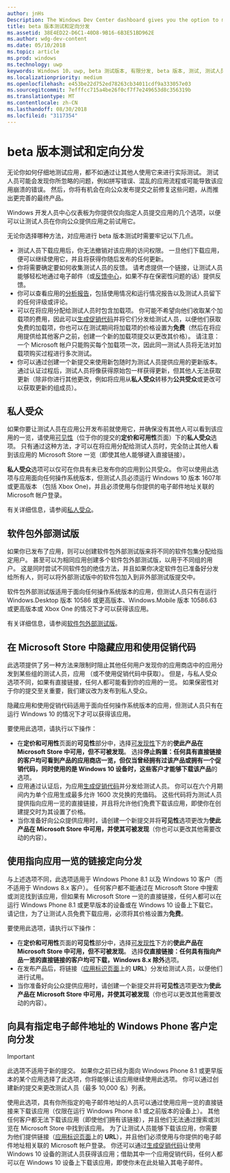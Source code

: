 ```yaml
---
author: jnHs
Description: The Windows Dev Center dashboard gives you the option to make your app available only to specified people so that you can have testers try it out before you offer it to the public.
title: beta 版本测试和定向分发
ms.assetid: 38E4ED22-D6C1-40D8-9B16-6B3E51BD962E
ms.author: wdg-dev-content
ms.date: 05/10/2018
ms.topic: article
ms.prod: windows
ms.technology: uwp
keywords: Windows 10，uwp, beta 测试版本, 有限分发, beta 版本, 测试, 测试人员
ms.localizationpriority: medium
ms.openlocfilehash: e453be22d752ed78263cb34011cdf9a333057e03
ms.sourcegitcommit: 7efffcc715a4be26f0cf7f7e249653d8c356319b
ms.translationtype: MT
ms.contentlocale: zh-CN
ms.lasthandoff: 08/30/2018
ms.locfileid: "3117354"
---
```

# <a name="beta-testing-and-targeted-distribution"></a>beta 版本测试和定向分发

无论你如何仔细地测试应用，都不如通过让其他人使用它来进行实际测试。 测试人员可能会发现你所忽略的问题，例如拼写错误、混乱的应用流程或可能导致该应用崩溃的错误。 然后，你将有机会在向公众发布提交之前修复这些问题，从而推出更完善的最终产品。 

Windows 开发人员中心仪表板为你提供仅向指定人员提交应用的几个选项，以便可以让测试人员在你向公众提供应用之前试用它。 

无论你选择哪种方法，对应用进行 beta 版本测试时需要牢记以下几点。

- 测试人员下载应用后，你无法撤销对该应用的访问权限。 一旦他们下载应用，便可以继续使用它，并且将获得你随后发布的任何更新。
- 你将需要确定要如何收集测试人员的反馈。 请考虑提供一个链接，让测试人员能够轻松地通过电子邮件（或[反馈中心](../monetize/launch-feedback-hub-from-your-app.md)，如果不存在保密性问题的话）提供反馈。 
- 你可以查看应用的[分析报告](analytics.md)，包括使用情况和运行情况报告以及测试人员留下的任何评级或评论。
- 可以在将应用分配给测试人员时包含加载项。 你可能不希望向他们收取某个加载项的费用，因此可以[生成促销代码](generate-promotional-codes.md)并将它们分发给测试人员，以便他们获取免费的加载项，你也可以在测试期间将加载项的价格设置为**免费**（然后在将应用提供给其他客户之前，创建一个新的加载项提交以更改其价格）。 请注意：一个 Microsoft 帐户只能购买每个加载项一次，因此同一测试人员将无法对加载项购买过程进行多次测试。 
- 你可以通过创建一个新提交来使用新包随时为测试人员提供应用的更新版本。 通过认证过程后，测试人员将像获得原始包一样获得更新，但其他人无法获取更新（除非你进行其他更改，例如将应用从**私人受众**转移为**公共受众**或更改可以获取更新的组成员）。

## <a name="private-audience"></a>私人受众

如果你要让测试人员在应用公开发布前就使用它，并确保没有其他人可以看到该应用的一览，请使用[可见性](choose-visibility-options.md)（位于你的提交的**定价和可用性**页面）下的**私人受众**选项。 只有通过这种方法，才可以在将应用分配给测试人员时，完全防止其他人看到该应用的 Microsoft Store 一览（即使其他人能够键入直接链接）。 

**私人受众**选项可以仅可在你具有未已发布你的应用到公共受众。 你可以使用此选项与应用面向任何操作系统版本，但测试人员必须运行 Windows 10 版本 1607年或更高版本 （包括 Xbox One)，并且必须使用与你提供的电子邮件地址关联的 Microsoft 帐户登录。

有关详细信息，请参阅[私人受众](choose-visibility-options.md#audience)。


## <a name="package-flights"></a>软件包外部测试版

如果你已发布了应用，则可以创建软件包外部测试版来将不同的软件包集分配给指定用户。 甚至可以为相同应用创建多个软件包外部测试版，以用于不同组的用户。 这是同时尝试不同软件包的绝佳方法，并且如果你决定软件包已准备好分发给所有人，则可以将外部测试版中的软件包加入到非外部测试版提交中。

软件包外部测试版适用于面向任何操作系统版本的应用，但测试人员只有在运行 Windows.Desktop 版本 10586 或更高版本、Windows.Mobile 版本 10586.63 或更高版本或 Xbox One 的情况下才可以获得该应用。

有关详细信息，请参阅[软件包外部测试版](package-flights.md)。


<span id="hide" />

## <a name="hiding-the-app-in-the-store-and-using-promotional-codes"></a>在 Microsoft Store 中隐藏应用和使用促销代码

此选项提供了另一种方法来限制时阻止其他任何用户发现你的应用商店中的应用分发到某些组的测试人员，应用 （或不使用促销代码中获取）。 但是，与私人受众选项不同，如果有直接链接，任何人都可能看到你的应用的一览。 如果保密性对于你的提交至关重要，我们建议改为发布到私人受众。

隐藏应用和使用促销代码适用于面向任何操作系统版本的应用，但测试人员只有在运行 Windows 10 的情况下才可以获得该应用。

要使用此选项，请执行以下操作：

- 在**定价和可用性**页面的**可见性**部分中，选择[可发现性](choose-visibility-options.md#discoverability)下方的**使此产品在 Microsoft Store 中可用，但不可被发现**。 选择**停止购置：任何具有直接链接的客户均可看到产品的应用商店一览，但仅当曾经拥有过该产品或拥有一个促销代码，同时使用的是 Windows 10 设备时，这些客户才能够下载该产品**的选项。 
- 应用通过认证后，为应用[生成促销代码](generate-promotional-codes.md)并分发给测试人员。 你可以在六个月期间内为单个应用生成最多允许 1600 次兑换的充值码。 这些代码将为测试人员提供指向应用一览的直接链接，并且将允许他们免费下载该应用，即使你在创建提交时为其设置了价格。
- 当你准备好向公众提供应用时，请创建一个新提交并将**可见性**选项更改为**使此产品在 Microsoft Store 中可用，并使其可被发现**（你也可以更改其他需要改动的内容）。


## <a name="targeted-distribution-with-a-link-to-your-apps-listing"></a>使用指向应用一览的链接定向分发

与上述选项不同，此选项适用于 Windows Phone 8.1 以及 Windows 10 客户（而不适用于 Windows 8.x 客户）。 任何客户都不能通过在 Microsoft Store 中搜索或浏览找到该应用，但如果有 Microsoft Store 一览的直接链接，任何人都可以在运行 Windows Phone 8.1 或更早版本的设备或在 Windows 10 设备上下载它。 请记住，为了让测试人员免费下载应用，必须将其价格设置为**免费**。

要使用此选项，请执行以下操作：
- 在**定价和可用性**页面的**可见性**部分中，选择[可发现性](choose-visibility-options.md#discoverability)下方的**使此产品在 Microsoft Store 中可用，但不可被发现**。 选择**仅直接链接：任何具有指向产品一览的直接链接的客户均可下载，Windows 8.x 除外**选项。
- 在发布产品后，将链接（[应用标识页面](view-app-identity-details.md)上的 **URL**）分发给测试人员，以便他们进行试用。
- 当你准备好向公众提供应用时，请创建一个新提交并将**可见性**选项更改为**使此产品在 Microsoft Store 中可用，并使其可被发现**（你也可以更改其他需要改动的内容）。


## <a name="targeted-distribution-to-windows-phone-customers-with-specified-email-addresses"></a>向具有指定电子邮件地址的 Windows Phone 客户定向分发

> [!IMPORTANT]
> 此选项不适用于新的提交。 如果你之前已经为面向 Windows Phone 8.1 或更早版本的某个应用选择了此选项，你将能够让该应用继续使用此选项。 你可以通过创建新的提交来更改测试人员（最多 10,000 名）列表。 

使用此选项，具有你所指定的电子邮件地址的人员可以通过使用应用一览的直接链接来下载该应用（仅限在运行 Windows Phone 8.1 或之前版本的设备上）。 其他任何客户都无法下载该应用（即使他们拥有该链接），并且他们无法通过搜索或浏览在 Microsoft Store 中找到该应用。 为了让测试人员能够下载该应用，你需要为他们提供链接（[应用标识页面](view-app-identity-details.md)上的 **URL**），并且他们必须使用与你提供的电子邮件地址相关联的 Microsoft 帐户登录。 你还可以通过[生成促销代码](generate-promotional-codes.md)让使用 Windows 10 设备的测试人员获得该应用；借助其中一个应用促销代码，任何人都可以在 Windows 10 设备上下载该应用，即使你未在此处输入其电子邮件。

